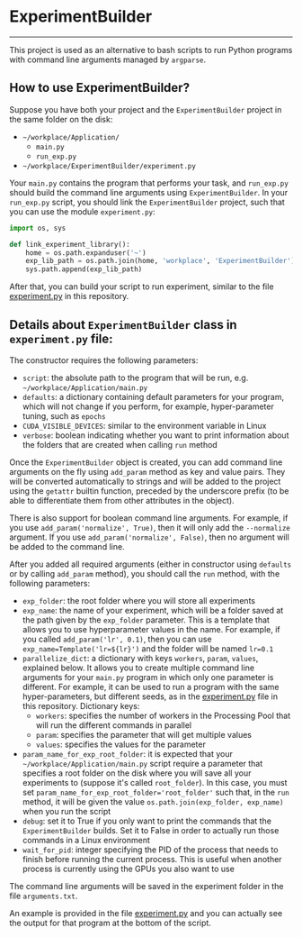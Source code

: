 # ExperimentBuilder

---

This project is used as an alternative to bash scripts to run Python programs with command line arguments managed by `argparse`.

How to use ExperimentBuilder?
-----------------------------

Suppose you have both your project and the `ExperimentBuilder` project in the same folder on the disk:

- `~/workplace/Application/`
  - `main.py`
  - `run_exp.py`
- `~/workplace/ExperimentBuilder/experiment.py`

Your `main.py` contains the program that performs your task, and `run_exp.py` should build the command line arguments using `ExperimentBuilder`. In your `run_exp.py` script, you should link the `ExperimentBuilder` project, such that you can use the module `experiment.py`:

```python
import os, sys

def link_experiment_library():
    home = os.path.expanduser('~')
    exp_lib_path = os.path.join(home, 'workplace', 'ExperimentBuilder')
    sys.path.append(exp_lib_path)
```

After that, you can build your script to run experiment, similar to the file [experiment.py](https://github.com/ionutmodo/ExperimentBuilder/blob/main/example.py) in this repository.

Details about `ExperimentBuilder` class in `experiment.py` file:
----------------------------------------------------------------

The constructor requires the following parameters:
- `script`: the absolute path to the program that will be run, e.g. `~/workplace/Application/main.py`
- `defaults`: a dictionary containing default parameters for your program, which will not change if you perform, for example, hyper-parameter tuning, such as `epochs`
- `CUDA_VISIBLE_DEVICES`: similar to the environment variable in Linux
- `verbose`: boolean indicating whether you want to print information about the folders that are created when calling `run` method

Once the `ExperimentBuilder` object is created, you can add command line arguments on the fly using `add_param` method as key and value pairs. They will be converted automatically to strings and will be added to the project using the `getattr` builtin function, preceded by the underscore prefix (to be able to differentiate them from other attributes in the object).

There is also support for boolean command line arguments. For example, if you use `add_param('normalize', True)`, then it will only add the `--normalize` argument. If you use `add_param('normalize', False)`, then no argument will be added to the command line.

After you added all required arguments (either in constructor using `defaults` or by calling `add_param` method), you should call the `run` method, with the following parameters:
- `exp_folder`: the root folder where you will store all experiments
- `exp_name`: the name of your experiment, which will be a folder saved at the path given by the `exp_folder` parameter. This is a template that allows you to use hyperparameter values in the name. For example, if you called `add_param('lr', 0.1)`, then you can use ```exp_name=Template('lr=${lr}')``` and the folder will be named `lr=0.1`
- `parallelize_dict`: a dictionary with keys `workers`, `param`, `values`, explained below. It allows you to create multiple command line arguments for your `main.py` program in which only one parameter is different. For example, it can be used to run a program with the same hyper-parameters, but different seeds, as in the [experiment.py](https://github.com/ionutmodo/ExperimentBuilder/blob/main/example.py) file in this repository.
  Dictionary keys: 
  - `workers`: specifies the number of workers in the Processing Pool that will run the different commands in parallel
  - `param`: specifies the parameter that will get multiple values
  - `values`: specifies the values for the parameter
- `param_name_for_exp_root_folder`: it is expected that your `~/workplace/Application/main.py` script require a parameter that specifies a root folder on the disk where you will save all your experiments to (suppose it's called `root_folder`). In this case, you must set `param_name_for_exp_root_folder='root_folder'` such that, in the `run` method, it will be given the value `os.path.join(exp_folder, exp_name)` when you run the script
- `debug`: set it to True if you only want to print the commands that the `ExperimentBuilder` builds. Set it to False in order to actually run those commands in a Linux environment
- `wait_for_pid`: integer specifying the PID of the process that needs to finish before running the current process. This is useful when another process is currently using the GPUs you also want to use 

The command line arguments will be saved in the experiment folder in the file `arguments.txt`.

An example is provided in the file [experiment.py](https://github.com/ionutmodo/ExperimentBuilder/blob/main/example.py) and you can actually see the output for that program at the bottom of the script.